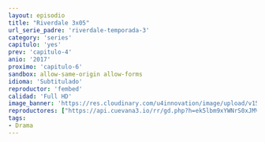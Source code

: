 ```yaml
---
layout: episodio
title: "Riverdale 3x05"
url_serie_padre: 'riverdale-temporada-3'
category: 'series'
capitulo: 'yes'
prev: 'capitulo-4'
anio: '2017'
proximo: 'capitulo-6'
sandbox: allow-same-origin allow-forms
idioma: 'Subtitulado'
reproductor: 'fembed'
calidad: 'Full HD'
image_banner: 'https://res.cloudinary.com/u4innovation/image/upload/v1565152608/maxresdefault-min_vy9nnj.jpg'
reproductores: ["https://api.cuevana3.io/rr/gd.php?h=ek5lbm9xYWNrS0xJMVp5b21KREk0dFBLbjVkaHhkRGdrOG1jbnBpUnhhS1ZrNHVHYVpQUzM3TzBkR21CeWREcDNwbHBsNTNZanNLYnZaU3Jvc3FwNXErU3FadVkyUT09"]
tags:
- Drama
---
```












